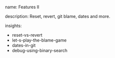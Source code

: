 name: Features II

description: Reset, revert, git blame, dates and more.

insights:
  - reset-vs-revert
  - let-s-play-the-blame-game
  - dates-in-git
  - debug-using-binary-search
 
